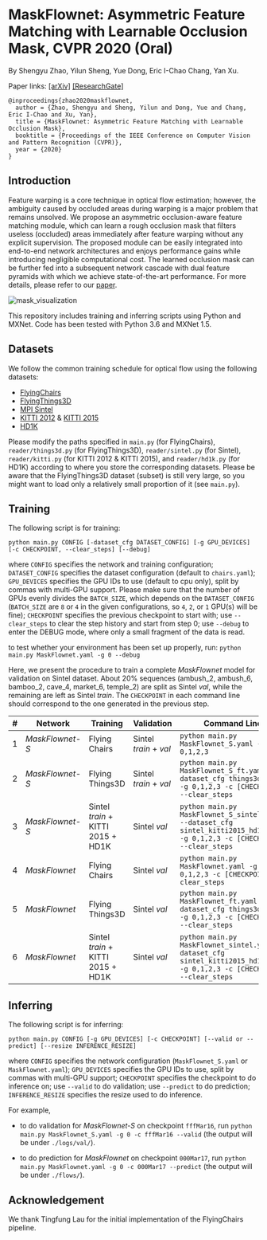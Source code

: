 # MaskFlownet: Asymmetric Feature Matching with Learnable Occlusion Mask, CVPR 2020 (Oral)

By Shengyu Zhao, Yilun Sheng, Yue Dong, Eric I-Chao Chang, Yan Xu.

Paper links: [[arXiv]]() [[ResearchGate]]()

```
@inproceedings{zhao2020maskflownet,
  author = {Zhao, Shengyu and Sheng, Yilun and Dong, Yue and Chang, Eric I-Chao and Xu, Yan},
  title = {MaskFlownet: Asymmetric Feature Matching with Learnable Occlusion Mask},
  booktitle = {Proceedings of the IEEE Conference on Computer Vision and Pattern Recognition (CVPR)},
  year = {2020}
}
```

## Introduction

Feature warping is a core technique in optical flow estimation; however, the ambiguity caused by occluded areas during warping is a major problem that remains unsolved. We propose an asymmetric occlusion-aware feature matching module, which can learn a rough occlusion mask that filters useless (occluded) areas immediately after feature warping without any explicit supervision. The proposed module can be easily integrated into end-to-end network architectures and enjoys performance gains while introducing negligible computational cost. The learned occlusion mask can be further fed into a subsequent network cascade with dual feature pyramids with which we achieve state-of-the-art performance. For more details, please refer to our [paper]().

![mask_visualization](./images/mask_visualization-image.jpg)

This repository includes training and inferring scripts using Python and MXNet. Code has been tested with Python 3.6 and MXNet 1.5.

## Datasets

We follow the common training schedule for optical flow using the following datasets:

- [FlyingChairs](https://lmb.informatik.uni-freiburg.de/resources/datasets/FlyingChairs.en.html)
- [FlyingThings3D](https://lmb.informatik.uni-freiburg.de/resources/datasets/SceneFlowDatasets.en.html)
- [MPI Sintel](http://sintel.is.tue.mpg.de/downloads)
- [KITTI 2012](http://www.cvlibs.net/datasets/kitti/eval_stereo_flow.php?benchmark=flow) & [KITTI 2015](http://www.cvlibs.net/datasets/kitti/eval_scene_flow.php?benchmark=flow)
- [HD1K](http://hci-benchmark.iwr.uni-heidelberg.de/)

Please modify the paths specified in `main.py` (for FlyingChairs), `reader/things3d.py` (for FlyingThings3D), `reader/sintel.py` (for Sintel), `reader/kitti.py` (for KITTI 2012 & KITTI 2015), and `reader/hd1k.py` (for HD1K) according to where you store the corresponding datasets. Please be aware that the FlyingThings3D dataset (subset) is still very large, so you might want to load only a relatively small proportion of it (see `main.py`).

## Training

The following script is for training:

`python main.py CONFIG [-dataset_cfg DATASET_CONFIG] [-g GPU_DEVICES] [-c CHECKPOINT, --clear_steps] [--debug]`

where `CONFIG` specifies the network and training configuration; `DATASET_CONFIG` specifies the dataset configuration (default to `chairs.yaml`); `GPU_DEVICES` specifies the GPU IDs to use (default to cpu only), split by commas with multi-GPU support. Please make sure that the number of GPUs evenly divides the `BATCH_SIZE`, which depends on the `DATASET_CONFIG` (`BATCH_SIZE` are `8` or `4` in the given configurations, so `4`, `2`, or `1` GPU(s) will be fine); `CHECKPOINT` specifies the previous checkpoint to start with; use `--clear_steps` to clear the step history and start from step 0; use `--debug` to enter the DEBUG mode, where only a small fragment of the data is read.

to test whether your environment has been set up properly, run: `python main.py MaskFlownet.yaml -g 0 --debug`

Here, we present the procedure to train a complete *MaskFlownet* model for validation on Sintel dataset. About 20% sequences (ambush_2, ambush_6, bamboo_2, cave_4, market_6, temple_2) are split as Sintel *val*, while the remaining are left as Sintel *train*. The `CHECKPOINT` in each command line should correspond to the one generated in the previous step.

| # | Network         | Training         | Validation     | Command Line |
|---|---|---|---|---|
| 1 | *MaskFlownet-S* | Flying Chairs    | Sintel *train* + *val* | `python main.py MaskFlownet_S.yaml -g 0,1,2,3` |
| 2 | *MaskFlownet-S* | Flying Things3D  | Sintel *train* + *val* | `python main.py MaskFlownet_S_ft.yaml --dataset_cfg things3d.yaml -g 0,1,2,3 -c [CHECKPOINT] --clear_steps` |
| 3 | *MaskFlownet-S* | Sintel *train* + KITTI 2015 + HD1K | Sintel *val* | `python main.py MaskFlownet_S_sintel.yaml --dataset_cfg sintel_kitti2015_hd1k.yaml -g 0,1,2,3 -c [CHECKPOINT] --clear_steps` |
| 4 | *MaskFlownet*   | Flying Chairs    | Sintel *val* | `python main.py MaskFlownet.yaml -g 0,1,2,3 -c [CHECKPOINT] --clear_steps` |
| 5 | *MaskFlownet*   | Flying Things3D  | Sintel *val* | `python main.py MaskFlownet_ft.yaml --dataset_cfg things3d.yaml -g 0,1,2,3 -c [CHECKPOINT] --clear_steps` |
| 6 | *MaskFlownet*   | Sintel *train* + KITTI 2015 + HD1K | Sintel *val* | `python main.py MaskFlownet_sintel.yaml --dataset_cfg sintel_kitti2015_hd1k.yaml -g 0,1,2,3 -c [CHECKPOINT] --clear_steps` |

## Inferring

The following script is for inferring:

`python main.py CONFIG [-g GPU_DEVICES] [-c CHECKPOINT] [--valid or --predict] [--resize INFERENCE_RESIZE]`

where `CONFIG` specifies the network configuration (`MaskFlownet_S.yaml` or `MaskFlownet.yaml`); `GPU_DEVICES` specifies the GPU IDs to use, split by commas with multi-GPU support; `CHECKPOINT` specifies the checkpoint to do inference on; use `--valid` to do validation; use `--predict` to do prediction; `INFERENCE_RESIZE` specifies the resize used to do inference.

For example,

- to do validation for *MaskFlownet-S* on checkpoint `fffMar16`, run `python main.py MaskFlownet_S.yaml -g 0 -c fffMar16 --valid` (the output will be under `./logs/val/`).

- to do prediction for *MaskFlownet* on checkpoint `000Mar17`, run `python main.py MaskFlownet.yaml -g 0 -c 000Mar17 --predict` (the output will be under `./flows/`).

## Acknowledgement

We thank Tingfung Lau for the initial implementation of the FlyingChairs pipeline.
